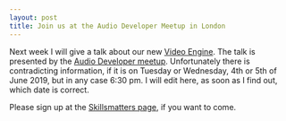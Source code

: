 ```yaml
---
layout: post
title: Join us at the Audio Developer Meetup in London
---
```


Next week I will give a talk about our new [Video Engine](/developer/videoengine/).
The talk is presented by the [Audio Developer meetup](https://www.meetup.com/en-AU/JUCE-Meetup/events/261777471).
Unfortunately there is contradicting information, if it is on Tuesday or Wednesday, 4th or 5th of June 2019, but in any case 6:30 pm.
I will edit here, as soon as I find out, which date is correct.

Please sign up at the [Skillsmatters page](https://skillsmatter.com/meetups/12468-audio-developers-june-meetup), if you want to come.
